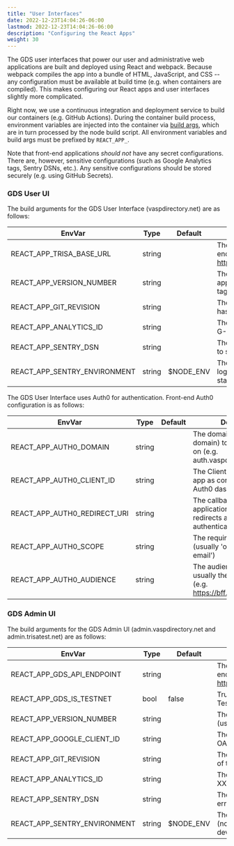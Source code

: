 ```yaml
---
title: "User Interfaces"
date: 2022-12-23T14:04:26-06:00
lastmod: 2022-12-23T14:04:26-06:00
description: "Configuring the React Apps"
weight: 30
---
```


The GDS user interfaces that power our user and administrative web applications are built and deployed using React and webpack. Because webpack compiles the app into a bundle of HTML, JavaScript, and CSS -- any configuration must be available at build time (e.g. when containers are compiled). This makes configuring our React apps and user interfaces slightly more complicated.

Right now, we use a continuous integration and deployment service to build our containers (e.g. GitHub Actions). During the container build process, environment variables are injected into the container via [build args](https://vsupalov.com/docker-arg-env-variable-guide/), which are in turn processed by the node build script. All environment variables and build args must be prefixed by `REACT_APP_`.

Note that front-end applications _should not_ have any secret configurations. There are, however, sensitive configurations (such as Google Analytics tags, Sentry DSNs, etc.). Any sensitive configurations should be stored securely (e.g. using GitHub Secrets).

### GDS User UI

The build arguments for the GDS User Interface (vaspdirectory.net) are as follows:

| EnvVar                       | Type   | Default   | Description                                                                          |
|------------------------------|--------|-----------|--------------------------------------------------------------------------------------|
| REACT_APP_TRISA_BASE_URL     | string |           | The base URL of the BFF API endpoint, e.g. https://bff.vaspdirectory.net/v1/.        |
| REACT_APP_VERSION_NUMBER     | string |           | The semvar build version of the app (usually parsed from the git tag).               |
| REACT_APP_GIT_REVISION       | string |           | The seven-digit prefix of the git hash of the commit being built.                    |
| REACT_APP_ANALYTICS_ID       | string |           | The Google Analytics tag (e.g. G-XXXXXXXXXX).                                        |
| REACT_APP_SENTRY_DSN         | string |           | The DSN for configuring React to send errors to Sentry.                              |
| REACT_APP_SENTRY_ENVIRONMENT | string | $NODE_ENV | The environment for Sentry logging (not required except for staging or development). |

The GDS User Interface uses Auth0 for authentication. Front-end Auth0 configuration is as follows:

| EnvVar                       | Type   | Default | Description                                                                                |
|------------------------------|--------|---------|--------------------------------------------------------------------------------------------|
| REACT_APP_AUTH0_DOMAIN       | string |         | The domain (or custom domain) to connect to Auth0 on (e.g. auth.vaspdirectory.net)         |
| REACT_APP_AUTH0_CLIENT_ID    | string |         | The ClientID of the auth0 app as configured in the Auth0 dashboard.                        |
| REACT_APP_AUTH0_REDIRECT_URI | string |         | The callback URI for the application to receive Auth0 redirects after authentication.      |
| REACT_APP_AUTH0_SCOPE        | string |         | The required auth0 scope (usually 'openid profile email')                                  |
| REACT_APP_AUTH0_AUDIENCE     | string |         | The audience of the tokens, usually the ID of the API (e.g. https://bff.vaspdirectory.net) |

### GDS Admin UI

The build arguments for the GDS Admin UI (admin.vaspdirectory.net and admin.trisatest.net) are as follows:

| EnvVar                       | Type   | Default   | Description                                                                          |
|------------------------------|--------|-----------|--------------------------------------------------------------------------------------|
| REACT_APP_GDS_API_ENDPOINT   | string |           | The base URL of the Admin API endpoint, e.g. https://api.admin.vaspdirectory.net/v2. |
| REACT_APP_GDS_IS_TESTNET     | bool   | false     | True if the Admin UI is managing the TestNet, false if MainNet.                      |
| REACT_APP_VERSION_NUMBER     | string |           | The semvar build version of the app (usually parsed from the git tag).               |
| REACT_APP_GOOGLE_CLIENT_ID   | string |           | The Google Client ID for Google OAuth2 authentication.                               |
| REACT_APP_GIT_REVISION       | string |           | The seven-digit prefix of the git hash of the commit being built.                    |
| REACT_APP_ANALYTICS_ID       | string |           | The Google Analytics tag (e.g. G-XXXXXXXXXX).                                        |
| REACT_APP_SENTRY_DSN         | string |           | The DSN for configuring React to send errors to Sentry.                              |
| REACT_APP_SENTRY_ENVIRONMENT | string | $NODE_ENV | The environment for Sentry logging (not required except for staging or development). |